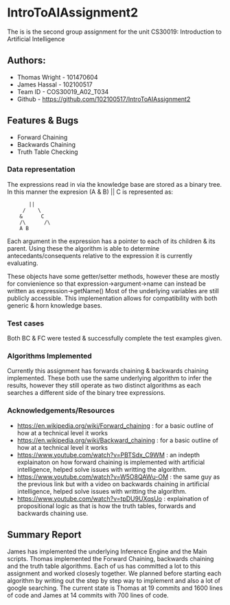 # IntroToAIAssignment2
The is is the second group assignment for the unit CS30019: Introduction to Artificial Intelligence

## Authors:
- Thomas Wright - 101470604
- James Hassal - 102100517
- Team ID - COS30019_A02_T034
- Github - https://github.com/102100517/IntroToAIAssignment2


## Features & Bugs
- Forward Chaining
- Backwards Chaining
- Truth Table Checking

### Data representation
The expressions read in via the knowledge base are stored as a binary tree.
In this manner the expresion (A & B) || C is represented as:
		
		   ||
		 /    \
		&      C
		/\		/\
		A B

Each argument in the expression has a pointer to each of its children & its parent.
Using these the algorithm is able to determine antecedants/consequents relative to the
expression it is currently evaluating. 

These objects have some getter/setter methods, however these are mostly for convienience so that 
expression->argument->name can instead be written as expression->getName()
Most of the underlying variables are still publicly accessible.
This implementation allows for compatibility with both generic & horn knowledge bases.

### Test cases
Both BC & FC were tested & successfully complete the test examples given.

### Algorithms Implemented

Currently this assignment has forwards chaining & backwards chaining implemented. 
These both use the same underlying algorithm to infer the results, however they still operate as two 
distinct algorithms as each searches a different side of the binary tree expressions.

### Acknowledgements/Resources
- https://en.wikipedia.org/wiki/Forward_chaining : for a basic outline of how at a technical level it works
- https://en.wikipedia.org/wiki/Backward_chaining : for a basic outline of how at a technical level it works
- https://www.youtube.com/watch?v=PBTSdx_C9WM : an indepth explainaton on how forward chaining is implemented with artificial intelligence, helped solve issues with writting the algorithm.
- https://www.youtube.com/watch?v=W5O8QAWu-OM : the same guy as the previous link but with a video on backwards chaining in artificial intelligence, helped solve issues with writting the algorithm.
- https://www.youtube.com/watch?v=tpDU9UXqsUo : explaination of propositional logic as that is how the truth tables, forwards and backwards chaining use.

## Summary Report
James has implemented the underlying Inference Engine and the Main scripts. Thomas implemented the Forward Chaining,
backwards chaining and the truth table algorithms. Each of us has committed a lot to this assignment and worked closesly
together. We planned before starting each algorithm by writing out the step by step way to implement and also a lot
of google searching. The current state is Thomas at 19 commits and 1600 lines of code and James at 14 commits with 700
lines of code. 